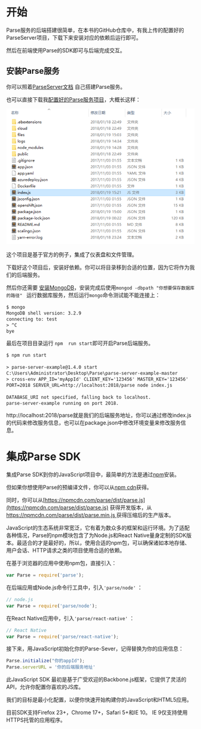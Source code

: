 # 开始

Parse服务的后端搭建很简单，在本书的GitHub仓库中，有我上传的配置好的ParseServer项目，下载下来安装对应的依赖后运行即可。

然后在前端使用Parse的SDK即可与后端完成交互。

## 安装Parse服务

你可以照着[ParseServer文档](http://docs.parseplatform.org/parse-server/guide/) 自己搭建Parse服务。

也可以直接下载我[配置好的Parse服务项目](https://github.com/jaweii/Parse-JavaScript-translation)，大概长这样：

![](/assets/1.png)

这个项目是基于官方的例子，集成了仪表盘和文件管理。

下载好这个项目后，安装好依赖。你可以将目录移到合适的位置，因为它将作为我们的后端服务。

然后你还需要 [安装MongoDB](https://www.mongodb.com/download-center#community)，安装完成后使用`mongod -dbpath "你想要保存数据库的路径" ` 运行数据库服务，然后运行`mongo`命令测试能不能连接上：

```
$ mongo
MongoDB shell version: 3.2.9
connecting to: test
> ^C
bye
```

最后在项目目录运行 `npm  run start`即可开启Parse后端服务。

```
$ npm run start

> parse-server-example@1.4.0 start C:\Users\Administrator\Desktop\Parse\parse-server-example-master
> cross-env APP_ID='myAppId' CLIENT_KEY='123456' MASTER_KEY='123456' PORT=2018 SERVER_URL=http://localhost:2018/parse node index.js

DATABASE_URI not specified, falling back to localhost.
parse-server-example running on port 2018.
```

http://localhost:2018/parse就是我们的后端服务地址，你可以通过修改index.js的代码来修改服务信息，也可以在package.json中修改环境变量来修改服务信息。

# 集成Parse SDK

集成Parse SDK到你的JavaScript项目中，最简单的方法是通过[npm](https://npmjs.org/parse)安装。

但如果你想使用Parse的预编译文件，你可以从[npm cdn](https://npmcdn.com/)获得。

同时，你可以从[https://npmcdn.com/parse/dist/parse.js](https://npmcdn.com/parse/dist/parse.js) 获得开发版本，从[https://npmcdn.com/parse/dist/parse.min.js ](https://npmcdn.com/parse/dist/parse.min.js)获得压缩后的生产版本。

JavaScript的生态系统非常宽泛，它有着为数众多的框架和运行环境。为了适配各种情况，Parse的npm模块包含了为Node.js和React Native量身定制的SDK版本。最适合的才是最好的，所以，使用合适的npm包，可以确保诸如本地存储、用户会话、HTTP请求之类的项目使用合适的依赖。

在基于浏览器的应用中使用npm包，直接引入：

```js
var Parse = require('parse');
```

在后端应用或Node.js命令行工具中，引入`'parse/node'` ：

```js
// node.js
var Parse = require('parse/node');
```

在React Native应用中，引入`'parse/react-native'` ：

```js
// React Native
var Parse = require('parse/react-native');
```

接下来，用JavaScript初始化你的Parse-Sever，记得替换为你的应用信息：

```js
Parse.initialize("你的appId");
Parse.serverURL = '你的后端服务地址'
```

此JavaScript SDK 最初是基于广受欢迎的Backbone.js框架，它提供了灵活的API，允许你配置你喜欢的JS库。

我们的目标是最小化配置，以便你快速开始构建你的JavaScript和HTML5应用。

目前SDK支持Firefox 23+，Chrome 17+，Safari 5+和IE 10。 IE 9仅支持使用HTTPS托管的应用程序。

